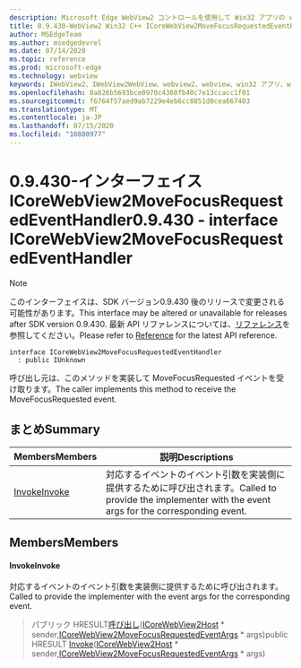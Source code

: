 ```yaml
---
description: Microsoft Edge WebView2 コントロールを使用して Win32 アプリの web コンテンツをホストする
title: 0.9.430-WebView2 Win32 C++ ICoreWebView2MoveFocusRequestedEventHandler
author: MSEdgeTeam
ms.author: msedgedevrel
ms.date: 07/14/2020
ms.topic: reference
ms.prod: microsoft-edge
ms.technology: webview
keywords: IWebView2、IWebView2WebView、webview2、webview、win32 アプリ、win32、edge、ICoreWebView2、ICoreWebView2Host、browser control、edge html
ms.openlocfilehash: 8a826b5693bce0970c4360fb40c7e13ccacc1f01
ms.sourcegitcommit: f6764f57aed9ab7229e4eb6cc8851d0cea667403
ms.translationtype: MT
ms.contentlocale: ja-JP
ms.lasthandoff: 07/15/2020
ms.locfileid: "10880977"
---
```

# <span data-ttu-id="9edee-104">0.9.430-インターフェイス ICoreWebView2MoveFocusRequestedEventHandler</span><span class="sxs-lookup"><span data-stu-id="9edee-104">0.9.430 - interface ICoreWebView2MoveFocusRequestedEventHandler</span></span> 

> [!NOTE]
> <span data-ttu-id="9edee-105">このインターフェイスは、SDK バージョン0.9.430 後のリリースで変更される可能性があります。</span><span class="sxs-lookup"><span data-stu-id="9edee-105">This interface may be altered or unavailable for releases after SDK version 0.9.430.</span></span> <span data-ttu-id="9edee-106">最新 API リファレンスについては、[リファレンス](../../../webview2-api-reference.md)を参照してください。</span><span class="sxs-lookup"><span data-stu-id="9edee-106">Please refer to [Reference](../../../webview2-api-reference.md) for the latest API reference.</span></span>

```
interface ICoreWebView2MoveFocusRequestedEventHandler
  : public IUnknown
```

<span data-ttu-id="9edee-107">呼び出し元は、このメソッドを実装して MoveFocusRequested イベントを受け取ります。</span><span class="sxs-lookup"><span data-stu-id="9edee-107">The caller implements this method to receive the MoveFocusRequested event.</span></span>

## <span data-ttu-id="9edee-108">まとめ</span><span class="sxs-lookup"><span data-stu-id="9edee-108">Summary</span></span>

 <span data-ttu-id="9edee-109">Members</span><span class="sxs-lookup"><span data-stu-id="9edee-109">Members</span></span>                        | <span data-ttu-id="9edee-110">説明</span><span class="sxs-lookup"><span data-stu-id="9edee-110">Descriptions</span></span>
--------------------------------|---------------------------------------------
[<span data-ttu-id="9edee-111">Invoke</span><span class="sxs-lookup"><span data-stu-id="9edee-111">Invoke</span></span>](#invoke) | <span data-ttu-id="9edee-112">対応するイベントのイベント引数を実装側に提供するために呼び出されます。</span><span class="sxs-lookup"><span data-stu-id="9edee-112">Called to provide the implementer with the event args for the corresponding event.</span></span>

## <span data-ttu-id="9edee-113">Members</span><span class="sxs-lookup"><span data-stu-id="9edee-113">Members</span></span>

#### <span data-ttu-id="9edee-114">Invoke</span><span class="sxs-lookup"><span data-stu-id="9edee-114">Invoke</span></span> 

<span data-ttu-id="9edee-115">対応するイベントのイベント引数を実装側に提供するために呼び出されます。</span><span class="sxs-lookup"><span data-stu-id="9edee-115">Called to provide the implementer with the event args for the corresponding event.</span></span>

> <span data-ttu-id="9edee-116">パブリック HRESULT[呼び出し](#invoke)([ICoreWebView2Host](ICoreWebView2Host.md) \* sender,[ICoreWebView2MoveFocusRequestedEventArgs](ICoreWebView2MoveFocusRequestedEventArgs.md) \* args)</span><span class="sxs-lookup"><span data-stu-id="9edee-116">public HRESULT [Invoke](#invoke)([ICoreWebView2Host](ICoreWebView2Host.md) \* sender,[ICoreWebView2MoveFocusRequestedEventArgs](ICoreWebView2MoveFocusRequestedEventArgs.md) \* args)</span></span>

